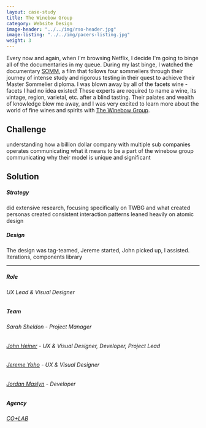 ```yaml
---
layout: case-study
title: The Winebow Group
category: Website Design
image-header: "../../img/rso-header.jpg"
image-listing: "../../img/pacers-listing.jpg"
weight: 3
---
```


Every now and again, when I'm browsing Netflix, I decide I'm going to binge all of the documentaries in my queue. During my last binge, I watched the documentary [SOMM](http://www.imdb.com/title/tt2204371/), a film that follows four sommeliers through their journey of intense study and rigorous testing in their quest to achieve their Master Sommelier diploma. I was blown away by all of the facets wine - facets I had no idea existed! These experts are required to name a wine, its vintage, region, varietal, etc. after a blind tasting. Their palates and wealth of knowledge blew me away, and I was very excited to learn more about the world of fine wines and spirits with [The Winebow Group](http://www.thewinebowgroup.com).

## Challenge

understanding how a billion dollar company with multiple sub companies operates
communicating what it means to be a part of the winebow group
communicating why their model is unique and significant

## Solution

##### Strategy

did extensive research, focusing specifically on TWBG and what 
created personas
created consistent interaction patterns
leaned heavily on atomic design

##### Design

The design was tag-teamed, Jereme started, John picked up, I assisted.
Iterations, components library

***
##### Role
###### UX Lead & Visual Designer
##### Team
###### Sarah Sheldon - Project Manager
###### [John Heiner](https://twitter.com/johnheiner) - UX & Visual Designer, Developer, Project Lead
###### [Jereme Yoho](http://yohodesign.com/) - UX & Visual Designer
###### [Jordan Maslyn](http://jordanmaslyn.com) - Developer
##### Agency
###### [CO+LAB](https://www.teamcolab.com)
